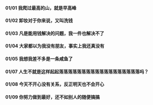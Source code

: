 
#### 01/01 我爬过最高的山，就是早高峰
#### 01/02 卸妆对于你来说，又叫洗钱
#### 01/03 凡是能用钱解决的问题，我一件也解决不了
#### 01/04 大家都以为我没有朋友，事实上我还真没有
#### 01/05 我想我差不多是一条咸鱼了
#### 01/07 人生不就是这样起起落落落落落落落落落落落落落落落落落落吗？
#### 01/08 今天不开心没有关系，反正明天也不会开心
#### 01/09 你努力做到最好，还不如别人的随便搞搞
